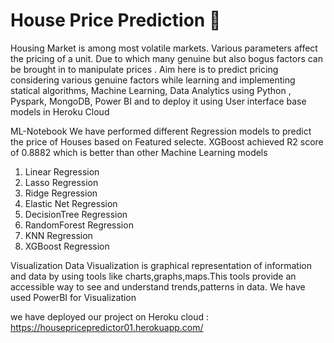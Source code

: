 # House Price Prediction :house_with_garden:

Housing Market is among most volatile markets. Various parameters affect the pricing of a unit. Due to which many genuine but also bogus factors can be brought in to manipulate prices . Aim here is to predict pricing considering various genuine factors while learning and implementing statical algorithms, Machine Learning, Data Analytics using Python , Pyspark, MongoDB, Power BI and to deploy it using User interface base models in Heroku Cloud

ML-Notebook
  We have performed different Regression models to predict the price of Houses based on Featured selecte. XGBoost achieved R2 score of 0.8882 which is better than other Machine Learning models
  1. Linear Regression
  2. Lasso Regression
  3. Ridge Regression
  4. Elastic Net Regression
  5. DecisionTree Regression
  6. RandomForest Regression
  7. KNN Regression
  8. XGBoost Regression
  
Visualization
  Data Visualization is graphical representation of information and data by using tools like charts,graphs,maps.This tools provide an accessible way to see and understand trends,patterns in data.
  We have used PowerBI for Visualization

we have deployed our project on Heroku cloud : 
https://housepricepredictor01.herokuapp.com/
